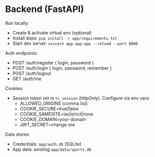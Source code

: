 # Backend (FastAPI)

Run locally:

- Create & activate virtual env (optional)
- Install deps: `pip install -r app/requirements.txt`
- Start dev server: `uvicorn app.app:app --reload --port 8000`

Auth endpoints:
- POST /auth/register { login, password }
- POST /auth/login { login, password, remember }
- POST /auth/logout
- GET  /auth/me

Cookies:
- Session token set in `tc_session` (httpOnly). Configure via env vars:
  - ALLOWED_ORIGINS (comma list)
  - COOKIE_SECURE=true|false
  - COOKIE_SAMESITE=lax|strict|none
  - COOKIE_DOMAIN=your-domain
  - JWT_SECRET=change-me

Data stores:
- Credentials: `app/auth.db` (SQLite)
- App data: existing `app/data/sports.db`
